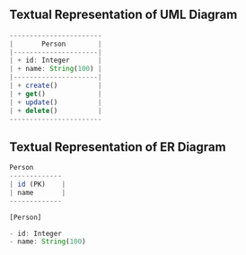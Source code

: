 ## Textual Representation of UML Diagram

```javascript
-----------------------
|       Person        |
|---------------------|
| + id: Integer       |
| + name: String(100) |
|---------------------|
| + create()          |
| + get()             |
| + update()          |
| + delete()          |
-----------------------
```

## Textual Representation of ER Diagram

```javascript
Person
-------------
| id (PK)    |
| name       |
-------------
```
```javascript
[Person]

- id: Integer
- name: String(100)
```
